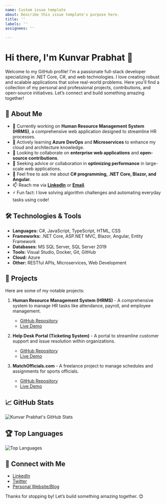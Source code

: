 ```yaml
---
name: Custom issue template
about: Describe this issue template's purpose here.
title: ''
labels: ''
assignees: ''

---
```


# Hi there, I'm Kunvar Prabhat 👋

Welcome to my GitHub profile! I'm a passionate full-stack developer specializing in .NET Core, C#, and web technologies. I love creating robust and scalable applications that solve real-world problems. Here you'll find a collection of my personal and professional projects, contributions, and open-source initiatives. Let’s connect and build something amazing together!

## 🌟 About Me
- 🔭 Currently working on **Human Resource Management System (HRMS)**, a comprehensive web application designed to streamline HR processes.
- 🌱 Actively learning **Azure DevOps** and **Microservices** to enhance my cloud and architecture knowledge.
- 👯 Looking to collaborate on **enterprise web applications** and **open-source contributions**.
- 🤔 Seeking advice or collaboration in **optimizing performance** in large-scale web applications.
- 💬 Feel free to ask me about **C# programming, .NET Core, Blazor, and Angular**.
- 📫 Reach me via **[LinkedIn](https://www.linkedin.com/in/kunvar-prabhat-b226b118a)** or **[Email](mailto:kunvarprabhat44@gmail.com)**.
- ⚡ Fun fact: I love solving algorithm challenges and automating everyday tasks using code!

## 🛠️ Technologies & Tools

- **Languages:** C#, JavaScript, TypeScript, HTML, CSS
- **Frameworks:** .NET Core, ASP.NET MVC, Blazor, Angular, Entity Framework
- **Databases:** MS SQL Server, SQL Server 2019
- **Tools:** Visual Studio, Docker, Git, GitHub
- **Cloud:** Azure
- **Other:** RESTful APIs, Microservices, Web Development

## 🚀 Projects

Here are some of my notable projects:

1. **Human Resource Management System (HRMS)** - A comprehensive system to manage HR tasks like attendance, payroll, and employee management.
   - [GitHub Repository](#)
   - [Live Demo](#)
   
2. **Help Desk Portal (Ticketing System)** - A portal to streamline customer support and issue resolution within organizations.
   - [GitHub Repository](#)
   - [Live Demo](#)

3. **MatchOfficials.com** - A freelance project to manage schedules and assignments for sports officials.
   - [GitHub Repository](#)
   - [Live Demo](#)

## 📈 GitHub Stats

![Kunvar Prabhat's GitHub Stats](https://github-readme-stats.vercel.app/api?username=kunvarprabhat&show_icons=true&theme=radical)

## 🏆 Top Languages

![Top Languages](https://github-readme-stats.vercel.app/api/top-langs/?username=kunvarprabhat&layout=compact&theme=radical)

## 🔗 Connect with Me

- [LinkedIn](https://www.linkedin.com/in/kunvar-prabhat-b226b118a)
- [Twitter](#)
- [Personal Website/Blog](#)

Thanks for stopping by! Let’s build something amazing together. 😊
